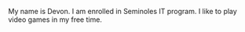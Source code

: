 My name is Devon.
I am enrolled in Seminoles IT program.
I like to play video games in my free time.
